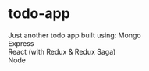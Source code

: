 # todo-app

Just another todo app built using:
Mongo <br />
Express <br />
React (with Redux & Redux Saga)<br />
Node <br />
